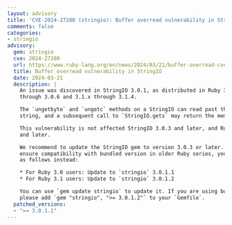 ```yaml
---
layout: advisory
title: 'CVE-2024-27280 (stringio): Buffer overread vulnerability in StringIO'
comments: false
categories:
- stringio
advisory:
  gem: stringio
  cve: 2024-27280
  url: https://www.ruby-lang.org/en/news/2024/03/21/buffer-overread-cve-2024-27280/
  title: Buffer overread vulnerability in StringIO
  date: 2024-03-21
  description: |
    An issue was discovered in StringIO 3.0.1, as distributed in Ruby 3.0.x
    through 3.0.6 and 3.1.x through 3.1.4.

    The `ungetbyte` and `ungetc` methods on a StringIO can read past the end of a
    string, and a subsequent call to `StringIO.gets` may return the memory value.

    This vulnerability is not affected StringIO 3.0.3 and later, and Ruby 3.2.x
    and later.

    We recommend to update the StringIO gem to version 3.0.3 or later. In order to
    ensure compatibility with bundled version in older Ruby series, you may update
    as follows instead:

    * For Ruby 3.0 users: Update to `stringio` 3.0.1.1
    * For Ruby 3.1 users: Update to `stringio` 3.0.1.2

    You can use `gem update stringio` to update it. If you are using bundler,
    please add `gem "stringio", ">= 3.0.1.2"` to your `Gemfile`.
  patched_versions:
  - ">= 3.0.1.1"
---
```

